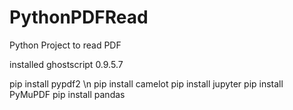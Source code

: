 # PythonPDFRead
 Python Project to read PDF
 
 installed ghostscript 0.9.5.7
 
 pip install pypdf2 \n
 pip install camelot
 pip install jupyter
 pip install PyMuPDF
 pip install pandas
